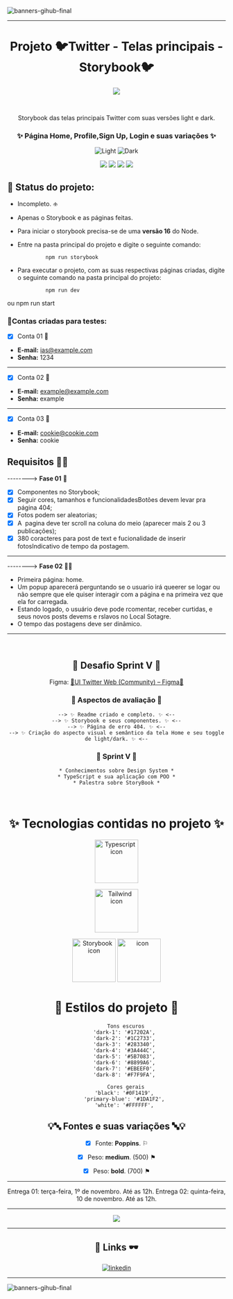     
 
![banners-gihub-final](https://user-images.githubusercontent.com/100351576/198029195-06625761-f2a2-4e25-8729-e6ad58541c57.gif)

***

<h1 align="center" color="blue" > Projeto 🐦Twitter - Telas principais - Storybook🐦 </h1>

<div align="center">
<img  src="https://user-images.githubusercontent.com/100351576/198033565-699f08f4-1cd9-4c63-90ce-f0bc7c1e196f.jpg">





</img>
</div>

 <p align="center" color= "blue" >
Storybook das telas principais Twitter com suas versões light e dark.
</p>

<h3 align="center" color="darkred">
✨ Página Home, Profile,Sign Up, Login e suas variações ✨ 
</h3>
<div align="center" color="darkred">

![Light](https://user-images.githubusercontent.com/100351576/198385306-75c8d0ca-8f83-4c7b-a98e-6f844e7f0aab.jpg)
![Dark](https://user-images.githubusercontent.com/100351576/198385303-4b86fb20-9d3e-4101-9c2b-30d1d03cedc5.jpg)

<img  src="https://user-images.githubusercontent.com/100351576/200954306-100a52be-f288-4edc-9145-435b1176ab2e.jpg">

<img  src="https://user-images.githubusercontent.com/100351576/200954394-250ee80f-0300-49b3-b1b6-77cfcf2d1a47.jpg">

<img  src="https://user-images.githubusercontent.com/100351576/200954504-6fcd7ca1-47e7-4b67-b8d6-f79cdd36c295.jpg">

<img  src="https://user-images.githubusercontent.com/100351576/200954600-2deec5d6-84de-4b6c-a6c2-bb559c2ebb5f.jpg">

</div>

## 📖 Status do projeto:
* Incompleto. 🕁
* Apenas o Storybook  e as páginas feitas. 
* Para iniciar o storybook precisa-se de uma **versão 16** do Node.
* Entre na pasta principal do projeto e digite o seguinte comando:

               npm run storybook

* Para executar o projeto, com as suas respectivas páginas criadas, digite o seguinte comando na pasta principal do projeto:

               npm run dev
ou
               npm run start
               

### 📜Contas criadas para testes:
- [x] Conta 01 👤
- **E-mail:** ias@example.com
- **Senha:** 1234
***
- [x] Conta 02 👤
- **E-mail:** example@example.com
- **Senha:** example
***
- [x] Conta 03 👤
- **E-mail:** cookie@cookie.com
- **Senha:** cookie

## Requisitos 👩‍💻 
--------> **Fase 01** 🧠
 - [X]  Componentes no Storybook;
 - [x]  Seguir cores, tamanhos e funcionalidadesBotões devem levar pra página 404;
 - [x]  Fotos podem ser aleatorias;
 - [x]  A  pagina deve ter scroll na coluna do meio (aparecer mais 2 ou 3 publicações);
 - [x]  380 coracteres para post de text e fucionalidade de inserir fotosIndicativo de tempo da postagem.
 
 ***
--------> **Fase 02** 👩‍💻
- Primeira página: home.
- Um popup aparecerá perguntando se o usuario irá queerer se logar ou não sempre que ele quiser interagir com a página e na primeira vez que ela for carregada.
- Estando logado, o usuário deve pode rcomentar, receber curtidas, e seus novos posts devems e rslavos no Local Sotagre. 
- O tempo das postagens deve ser dinâmico.

***
 <div align="center">
 
## 🧠 Desafio Sprint V 🎨
 
Figma: <a href="https://www.figma.com/file/E0J4sPihtdgIMI2Z4BOmLv/UI-Twitter-Web-(Community)?node-id=0%3A1">🎨UI Twitter Web (Community) – Figma📐</a> 
    
### 👀 Aspectos de avaliação 👀
    
    
    --> ✨ Readme criado e completo. ✨ <--
    --> ✨ Storybook e seus componentes. ✨ <--
    --> ✨ Página de erro 404. ✨ <--
    --> ✨ Criação do aspecto visual e semântico da tela Home e seu toggle de light/dark. ✨ <--
                                                                                
###  🧠 Sprint V 🧠
                                                                                               
    * Conhecimentos sobre Design System *
    * TypeScript e sua aplicação com POO *
    * Palestra sobre StoryBook *

</div>
      
 <div align="center">
 
# ✨ Tecnologias contidas no projeto ✨ 

  
  <img height= "100px" width="100px"
     src="https://user-images.githubusercontent.com/100351576/198030791-fff26edc-106f-4536-bf51-63fcd3a7a3d9.svg"
     alt="Typescript icon">
     
  <img height= "100px" width="100px"
     src="https://user-images.githubusercontent.com/100351576/198751296-07c9a92b-7949-44b0-ba58-8ae2d28e71c4.svg"
     alt="Tailwind icon">

  <img height= "100px" width="100px"
     src="https://user-images.githubusercontent.com/100351576/198030739-6e5f1539-6e3d-4c27-8224-d159e534095b.svg"
     alt="Storybook icon"> 
  <img height= "100px" width="100px"
     src="https://user-images.githubusercontent.com/100351576/198032634-55b66f87-4c93-4a75-ba13-43503dc9406c.svg"
     alt="icon">

#  🌈 Estilos do projeto 🌈


         

          Tons escuros
         'dark-1': '#17202A',
         'dark-2': '#1C2733',
         'dark-3': '#283340',
         'dark-4': '#3A444C',
         'dark-5': '#5B7083',
         'dark-6': '#8899A6',
         'dark-7': '#EBEEF0',
         'dark-8': '#F7F9FA',
         
          Cores gerais
         'black': '#0F1419',
         'primary-blue': '#1DA1F2',
         'white': '#FFFFFF',

      
## 💡🔤 Fontes e suas variações 🔤💡  
 
- [x]  Fonte: **Poppins**. ⚐ 
- [x]  Peso: **medium**. (500) ⚑ 
- [x]  Peso: **bold**. (700) ⚑ 


</div>

*** 
 
 <p color="red" align="center">
Entrega 01: terça-feira, 1º de novembro. Até as 12h.
Entrega 02: quinta-feira, 10 de novembro. Até as 12h.
</p>


***

<div align="center">
<img src= "https://user-images.githubusercontent.com/100351576/196284969-f7df7615-1007-4cf6-bce9-8789d85bc645.svg" > </img>
</div>


---

<div align="center">

## 🔗 Links 🕶️

</div>

<div align="center">
      
[![linkedin](https://img.shields.io/badge/linkedin-0A66C2?style=for-the-badge&logo=linkedin&logoColor=white)](https://www.linkedin.com/in/ias-cristina)
      
</div>

---

![banners-gihub-final](https://user-images.githubusercontent.com/100351576/198029195-06625761-f2a2-4e25-8729-e6ad58541c57.gif)


